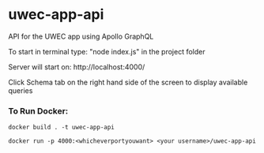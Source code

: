 # uwec-app-api

API for the UWEC app using Apollo GraphQL

To start in terminal type: "node index.js" in the project folder

Server will start on: http://localhost:4000/

Click Schema tab on the right hand side of the screen to display available queries

### To Run Docker:

`docker build . -t uwec-app-api`

`docker run -p 4000:<whicheverportyouwant> <your username>/uwec-app-api`
